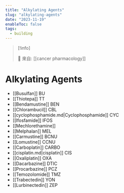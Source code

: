 ```yaml
---
title: "Alkylating Agents"
slug: "alkylating-agents"
date: "2023-11-19"
enableToc: false
tags:
  - building
---
```


> [!info]
>
> 🌱 來自: [[cancer pharmacology]]

# Alkylating Agents

- [[Busulfan]] BU
- [[Thiotepa]] TT
- [[Bendamustine]] BEN
- [[Chlorambucil]] CBL
- [[cyclophosphamide.md|Cyclophosphamide]] CYC
- [[Ifosfamide]] IFOS
- [[Mechlorethamine]]
- [[Melphalan]] MEL
- [[Carmustine]] BCNU
- [[Lomustine]] CCNU
- [[Carboplatin]] CARBO
- [[cisplatin.md|cisplatin]] CIS
- [[Oxaliplatin]] OXA
- [[Dacarbazine]] DTIC
- [[Procarbazine]] PCZ
- [[Temozolomide]] TMZ
- [[Trabectedin]] YON
- [[Lurbinectedin]] ZEP

